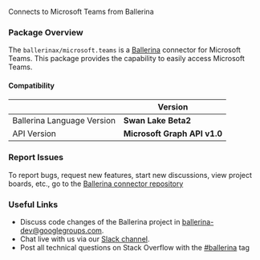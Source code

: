 Connects to Microsoft Teams from Ballerina

### Package Overview
The `ballerinax/microsoft.teams` is a [Ballerina](https://ballerina.io/) connector for Microsoft Teams.
This package provides the capability to easily access Microsoft Teams.

#### Compatibility
|                               | Version                       |
|-------------------------------|-------------------------------|
| Ballerina Language Version    | **Swan Lake Beta2**           |
| API Version                   | **Microsoft Graph API v1.0**  |

### Report Issues
To report bugs, request new features, start new discussions, view project boards, etc., go to the [Ballerina connector repository](https://github.com/ballerina-platform/module-ballerinax-microsoft.teams)
### Useful Links
- Discuss code changes of the Ballerina project in [ballerina-dev@googlegroups.com](mailto:ballerina-dev@googlegroups.com).
- Chat live with us via our [Slack channel](https://ballerina.io/community/slack/).
- Post all technical questions on Stack Overflow with the [#ballerina](https://stackoverflow.com/questions/tagged/ballerina) tag
